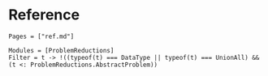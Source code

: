 # Reference

```@index
Pages = ["ref.md"]
```

```@autodocs
Modules = [ProblemReductions]
Filter = t -> !((typeof(t) === DataType || typeof(t) === UnionAll) && (t <: ProblemReductions.AbstractProblem))
```